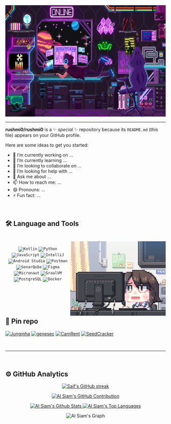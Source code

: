 <div align="center">
  <span><img src="assets/pix_pro2.gif" height=350 width=712 /></span>
</div>

___

**rushmi0/rushmi0** is a ✨ _special_ ✨ repository because its `README.md` (this file) appears on your GitHub profile.

Here are some ideas to get you started:

- 🔭 I’m currently working on ...
- 🌱 I’m currently learning ...
- 👯 I’m looking to collaborate on ...
- 🤔 I’m looking for help with ...
- 💬 Ask me about ...
- 📫 How to reach me: ...
- 😄 Pronouns: ...
- ⚡ Fun fact: ...

<br/>


## 🛠️ Language and Tools

<p>
<br/>
<img alt="Night Coding" src="https://raw.githubusercontent.com/rushmi0/rushmi0/main/assets/pix_pro1.gif" align="right"/>

<div align="center">
    <code><img width="50" src="https://user-images.githubusercontent.com/25181517/185062810-7ee0c3d2-17f2-4a98-9d8a-a9576947692b.png" alt="Kotlin" title="Kotlin"/></code>
    <code><img width="50" src="https://user-images.githubusercontent.com/25181517/183423507-c056a6f9-1ba8-4312-a350-19bcbc5a8697.png" alt="Python" title="Python"/></code>
    <code><img width="50" src="https://user-images.githubusercontent.com/25181517/117447155-6a868a00-af3d-11eb-9cfe-245df15c9f3f.png" alt="JavaScript" title="JavaScript"/></code>
    <code><img width="50" src="https://user-images.githubusercontent.com/25181517/192108890-200809d1-439c-4e23-90d3-b090cf9a4eea.png" alt="IntelliJ" title="IntelliJ"/></code>
	<code><img width="50" src="https://user-images.githubusercontent.com/25181517/192108895-20dc3343-43e3-4a54-a90e-13a4abbc57b9.png" alt="Android Studio" title="Android Studio"/></code>
	<code><img width="50" src="https://user-images.githubusercontent.com/25181517/192109061-e138ca71-337c-4019-8d42-4792fdaa7128.png" alt="Postman" title="Postman"/></code>
	<code><img width="50" src="https://user-images.githubusercontent.com/25181517/184146221-671413cb-b1ae-47db-a232-b37c99281516.png" alt="SonarQube" title="SonarQube"/></code>
	<code><img width="50" src="https://user-images.githubusercontent.com/25181517/189715289-df3ee512-6eca-463f-a0f4-c10d94a06b2f.png" alt="Figma" title="Figma"/></code>
	<code><img width="50" src="https://user-images.githubusercontent.com/25181517/183015296-d406cb7c-e374-440d-8057-580f08121db9.png" alt="Micronaut" title="Micronaut"/></code>
    <code><img width="50" src="https://user-images.githubusercontent.com/25181517/183017085-067f30b6-1032-4f89-adc4-ba917d6d0f3a.png" alt="GraalVM" title="GraalVM"/></code>
	<code><img width="50" src="https://user-images.githubusercontent.com/25181517/117208740-bfb78400-adf5-11eb-97bb-09072b6bedfc.png" alt="PostgreSQL" title="PostgreSQL"/></code>
	<code><img width="50" src="https://user-images.githubusercontent.com/25181517/117207330-263ba280-adf4-11eb-9b97-0ac5b40bc3be.png" alt="Docker" title="Docker"/></code>
</div>

</p>


<br/>
<br/> 
<br/>
<br/> 

## 📌 Pin repo


[![Jungmha](https://github-readme-stats.vercel.app/api/pin/?username=rushmi0&repo=Jungmha&border_color=7F3FBF&bg_color=0D1117&title_color=C9D1D9&text_color=8B949E&icon_color=7F3FBF)](https://github.com/rushmi0/Jungmha)
[![genesec](https://github-readme-stats.vercel.app/api/pin/?username=rushmi0&repo=genesec&border_color=7F3FBF&bg_color=0D1117&title_color=C9D1D9&text_color=8B949E&icon_color=7F3FBF)](https://github.com/rushmi0/genesec)
[![CamRent](https://github-readme-stats.vercel.app/api/pin/?username=rushmi0&repo=CamRent&border_color=7F3FBF&bg_color=0D1117&title_color=C9D1D9&text_color=8B949E&icon_color=7F3FBF)](https://github.com/rushmi0/CamRent)
[![SeedCracker](https://github-readme-stats.vercel.app/api/pin/?username=rushmi0&repo=SeedCracker&border_color=7F3FBF&bg_color=0D1117&title_color=C9D1D9&text_color=8B949E&icon_color=7F3FBF)](https://github.com/rushmi0/SeedCracker)

<br/>
<hr/>
<br/>

## ⚙️  GitHub Analytics

<p align="center">
  <a href="https://github.com/rushmi0">
    <img src="https://github-readme-streak-stats.herokuapp.com/?user=rushmi0&theme=tokyonight&border=7F3FBF&background=#1b1b25" alt="Saif's GitHub streak"/>
  </a>
</p>

<p align="center">
  <a href="https://github.com/rushmi0">
    <img src="https://github-profile-summary-cards.vercel.app/api/cards/profile-details?username=rushmi0&theme=tokyonight" alt="Al Siam's GitHub Contribution"/>
  </a>
</p>

<p align="center">
    <a href="https://github.com/rushmi0"><img alt="Al Siam's Github Stats" src="https://github-readme-stats.vercel.app/api?username=rushmi0&show_icons=true&theme=tokyonight&border_color=7F3FBF" height="192px" width="55%"/>
    </a>
    <a href="https://github.com/rushmi0"><img alt="Al Siam's Top Languages" src="https://github-readme-stats.vercel.app/api/top-langs/?username=rushmi0&layout=compact&theme=tokyonight&border_color=7F3FBF" height="192px" width="42%"/>
    </a>
  <br/>
</p>

<div align="center">
    <img src="https://github-readme-activity-graph.vercel.app/graph?username=rushmi0&custom_title=Al%20Siam's%20GitHub%20Activity%20Graph&bg_color=0D1117&color=7F3FBF&line=3faa9a&point=3faa9a&area_color=FFFFFF&title_color=749ee0&area=true" alt="Al Siam's Graph">
</div>
